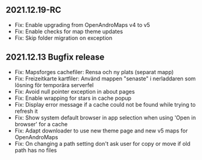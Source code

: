 ## 2021.12.19-RC

- Fix: Enable upgrading from OpenAndroMaps v4 to v5
- Fix: Enable checks for map theme updates
- Fix: Skip folder migration on exception

## 2021.12.13 Bugfix release

- Fix: Mapsforges cachefiler: Rensa och ny plats (separat mapp)
- Fix: Freizeitkarte kartfiler: Använd mappen "senaste" i nerladdaren som lösning för temporära serverfel
- Fix: Avoid null pointer exception in about pages
- Fix: Enable wrapping for stars in cache popup
- Fix: Display error message if a cache could not be found while trying to refresh it
- Fix: Show system default browser in app selection when using 'Open in browser' for a cache
- Fix: Adapt downloader to use new theme page and new v5 maps for OpenAndroMaps
- Fix: On changing a path setting don't ask user for copy or move if old path has no files

